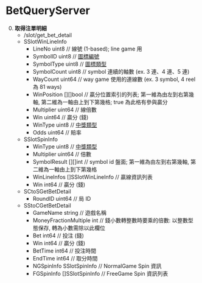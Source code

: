 BetQueryServer
=========================
0. **取得注單明細**
	- /slot/get_bet_detail
	- SSlotWinLineInfo
		- LineNo      uint8    // 線號 (1-based); line game 用
		- SymbolID    uint8    // <a href="https://github.com/s9256001/digame/blob/master/slot/Slot%E5%B0%81%E5%8C%85.md#圖標編號">圖標編號</a>
		- SymbolType  uint8    // <a href="https://github.com/s9256001/digame/blob/master/slot/Slot%E5%B0%81%E5%8C%85.md#圖標類型">圖標類型</a>
		- SymbolCount uint8    // symbol 連續的軸數 (ex. 3 連、4 連、5 連)
		- WayCount    uint64   // way game 使用的連線數 (ex. 3 symbol, 4 reel 為 81 ways)
		- WinPosition [][]bool // 贏分位置索引的列表; 第一維為由左到右第幾軸, 第二維為一軸由上到下第幾格; true 為此格有參與贏分
		- Multiplier  uint64   // 線倍數
		- Win         uint64   // 贏分 (錢)
		- WinType     uint8    // <a href="https://github.com/s9256001/digame/blob/master/slot/Slot%E5%B0%81%E5%8C%85.md#中獎類型">中獎類型</a>
		- Odds        uint64   // 賠率
	- SSlotSpinInfo
		- WinType      uint8              // <a href="https://github.com/s9256001/digame/blob/master/slot/Slot%E5%B0%81%E5%8C%85.md#中獎類型">中獎類型</a>
		- Multiplier   uint64             // 倍數
		- SymbolResult [][]int            // symbol id 盤面; 第一維為由左到右第幾軸, 第二維為一軸由上到下第幾格
		- WinLineInfos []SSlotWinLineInfo // 贏線資訊列表
		- Win          int64              // 贏分 (錢)
	- SCtoSGetBetDetail
		- RoundID uint64 // 局 ID
	- SStoCGetBetDetail
		- GameName              string          // 遊戲名稱
		- MoneyFractionMultiple int             // 錢小數轉整數時要乘的倍數: 以整數型態保存, 轉為小數需除以此欄位
		- Bet                   int64           // 投注 (錢)
		- Win                   int64           // 贏分 (錢)
		- BetTime               int64           // 投注時間
		- EndTime               int64           // 取分時間
		- NGSpinInfo            SSlotSpinInfo   // NormalGame Spin 資訊
		- FGSpinInfo            []SSlotSpinInfo // FreeGame Spin 資訊列表
